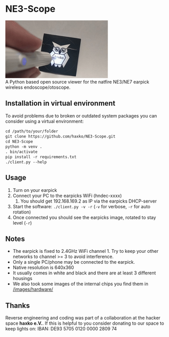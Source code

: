 # NE3-Scope
![demo animation](images/NE3_demo.gif)   
A Python based open source viewer for the natfire NE3/NE7 earpick wireless endoscope/otoscope.

## Installation in virtual environment

To avoid problems due to broken or outdated system packages you can consider using a virtual environment:

```
cd /path/to/your/folder
git clone https://github.com/haxko/NE3-Scope.git
cd NE3-Scope
python -m venv .
. bin/activate
pip install -r requirements.txt
./client.py --help
```

## Usage
1. Turn on your earpick
1. Connect your PC to the earpicks WiFi (hndec-xxxx)
   1. You should get 192.168.169.2 as IP via the earpicks DHCP-server
1. Start the software: `./client.py -v -r` (`-v` for verbose, `-r` for auto rotation)
1. Once connected you should see the earpicks image, rotated to stay level (`-r`)

## Notes

- The earpick is fixed to 2.4GHz WiFi channel 1. Try to keep your other networks to channel >= 3 to avoid interference.
- Only a single PC/phone may be connected to the earpick.
- Native resolution is 640x360
- It usually comes in white and black and there are at least 3 different housings
- We also took some images of the internal chips you find them in [/images/hardware/](/images/hardware/)

## Thanks

Reverse engineering and coding was part of a collaboration at the hacker space **haxko e.V.**. If this is helpful to you consider donating to our space to keep lights on: IBAN: DE93 5705 0120 0000 2809 74
